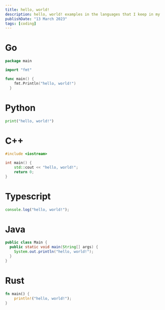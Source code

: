 ```yaml
---
title: hello, world!
description: hello, world! examples in the languages that I keep in my toolbox
publishDate: "13 March 2023"
tags: [coding]
---
```


# Go

```go
package main

import "fmt"

func main() {
    fmt.Println("hello, world!")
  }
```

# Python

```py
print("hello, world!")
```

# C++

```cpp
#include <iostream>

int main() {
    std::cout << "hello, world!";
    return 0;
}
```

# Typescript

```ts
console.log("hello, world!");
```

# Java

```java
public class Main {
  public static void main(String[] args) {
  	System.out.println("hello, world!");
  }
}
```

# Rust

```rs
fn main() {
    println!("hello, world!");
}
```
